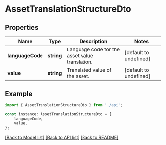 # AssetTranslationStructureDto


## Properties

Name | Type | Description | Notes
------------ | ------------- | ------------- | -------------
**languageCode** | **string** | Language code for the asset value translation. | [default to undefined]
**value** | **string** | Translated value of the asset. | [default to undefined]

## Example

```typescript
import { AssetTranslationStructureDto } from './api';

const instance: AssetTranslationStructureDto = {
    languageCode,
    value,
};
```

[[Back to Model list]](../README.md#documentation-for-models) [[Back to API list]](../README.md#documentation-for-api-endpoints) [[Back to README]](../README.md)
